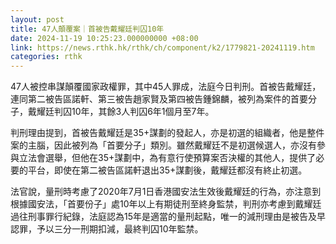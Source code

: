 ```yaml
---
layout: post
title: 47人顛覆案｜首被告戴耀廷判囚10年
date: 2024-11-19 10:25:23.000000000 +08:00
link: https://news.rthk.hk/rthk/ch/component/k2/1779821-20241119.htm
categories: rthk
---
```


47人被控串謀顛覆國家政權罪，其中45人罪成，法庭今日判刑。首被告戴耀廷，連同第二被告區諾軒、第三被告趙家賢及第四被告鍾錦麟，被列為案件的首要分子，戴耀廷判囚10年，其餘3人判囚6年1個月至7年。

判刑理由提到，首被告戴耀廷是35+謀劃的發起人，亦是初選的組織者，他是整件案的主腦，因此被列為「首要分子」類別。雖然戴耀廷不是初選候選人，亦沒有參與立法會選舉，但他在35+謀劃中，為有意行使預算案否決權的其他人，提供了必要的平台，即使在第二被告區諾軒退出35+謀劃後，戴耀廷都沒有終止初選。

法官說，量刑時考慮了2020年7月1日香港國安法生效後戴耀廷的行為，亦注意到根據國安法，「首要份子」處10年以上有期徒刑至終身監禁，判刑亦考慮到戴耀廷過往刑事罪行紀錄，法庭認為15年是適當的量刑起點，唯一的減刑理由是被告及早認罪，予以三分一刑期扣減，最終判囚10年監禁。
